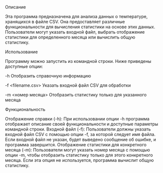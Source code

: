 Описание

Эта программа предназначена для анализа данных о температуре, хранящихся в файле CSV. Она предоставляет различные функциональности для вычисления статистики на основе этих данных. 
Пользователи могут указать входной файл, выбрать отображение статистики для определенного месяца или вычислить общую статистику.

Использование

Программу можно запустить из командной строки. Ниже приведены доступные опции:


-h                       Отобразить справочную информацию

-f <filename.csv>        Указать входной файл CSV для обработки

-m <номер месяца>        Отобразить статистику только для указанного месяца


Функциональность



Отображение справки (-h): При использовании опции -h программа отображает описание своей функциональности и доступные параметры командной строки.
Входной файл (-f): Пользователи должны указать входной файл CSV с помощью опции -f, за которой следует имя файла. Если входной файл не указан, будет выведено сообщение об ошибке, и программа завершится.
Отображение статистики для конкретного месяца (-m): Пользователи могут указать номер месяца с помощью опции -m, чтобы отобразить статистику только для этого конкретного месяца. 
Если эта опция не используется, программа вычислит общую статистику.
